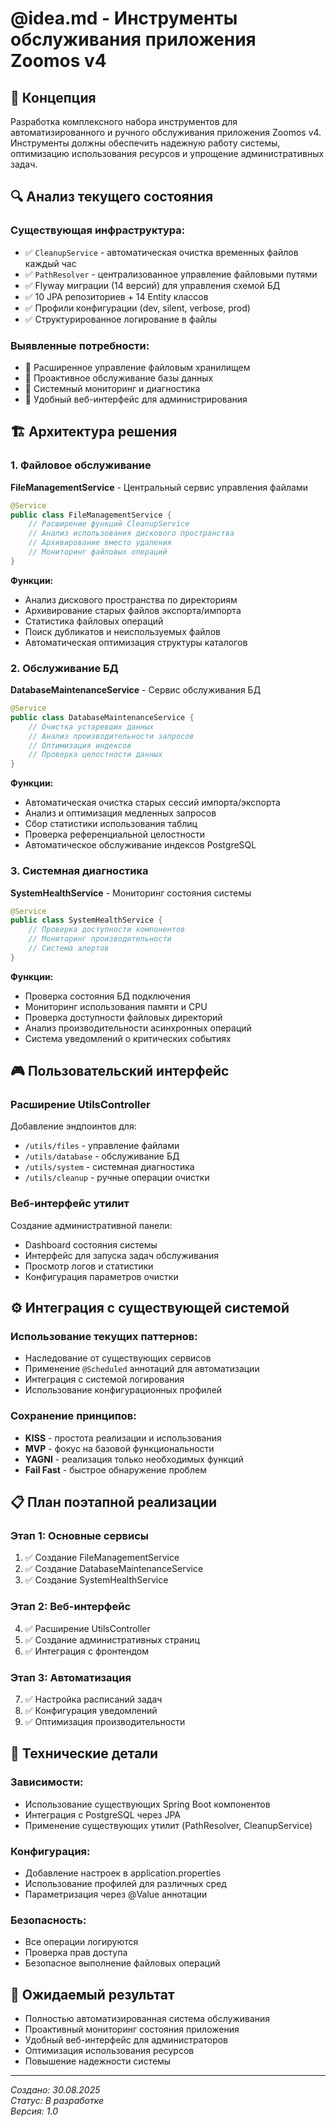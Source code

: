 # @idea.md - Инструменты обслуживания приложения Zoomos v4

## 🎯 Концепция

Разработка комплексного набора инструментов для автоматизированного и ручного обслуживания приложения Zoomos v4. Инструменты должны обеспечить надежную работу системы, оптимизацию использования ресурсов и упрощение административных задач.

## 🔍 Анализ текущего состояния

### Существующая инфраструктура:
- ✅ `CleanupService` - автоматическая очистка временных файлов каждый час
- ✅ `PathResolver` - централизованное управление файловыми путями  
- ✅ Flyway миграции (14 версий) для управления схемой БД
- ✅ 10 JPA репозиториев + 14 Entity классов
- ✅ Профили конфигурации (dev, silent, verbose, prod)
- ✅ Структурированное логирование в файлы

### Выявленные потребности:
- 🔄 Расширенное управление файловым хранилищем
- 🔄 Проактивное обслуживание базы данных
- 🔄 Системный мониторинг и диагностика
- 🔄 Удобный веб-интерфейс для администрирования

## 🏗️ Архитектура решения

### 1. Файловое обслуживание

**FileManagementService** - Центральный сервис управления файлами
```java
@Service
public class FileManagementService {
    // Расширение функций CleanupService
    // Анализ использования дискового пространства
    // Архивирование вместо удаления
    // Мониторинг файловых операций
}
```

**Функции:**
- Анализ дискового пространства по директориям
- Архивирование старых файлов экспорта/импорта
- Статистика файловых операций
- Поиск дубликатов и неиспользуемых файлов
- Автоматическая оптимизация структуры каталогов

### 2. Обслуживание БД

**DatabaseMaintenanceService** - Сервис обслуживания БД
```java  
@Service
public class DatabaseMaintenanceService {
    // Очистка устаревших данных
    // Анализ производительности запросов
    // Оптимизация индексов
    // Проверка целостности данных
}
```

**Функции:**
- Автоматическая очистка старых сессий импорта/экспорта
- Анализ и оптимизация медленных запросов
- Сбор статистики использования таблиц
- Проверка референциальной целостности
- Автоматическое обслуживание индексов PostgreSQL

### 3. Системная диагностика

**SystemHealthService** - Мониторинг состояния системы
```java
@Service  
public class SystemHealthService {
    // Проверка доступности компонентов
    // Мониторинг производительности
    // Система алертов
}
```

**Функции:**
- Проверка состояния БД подключения
- Мониторинг использования памяти и CPU
- Проверка доступности файловых директорий
- Анализ производительности асинхронных операций
- Система уведомлений о критических событиях

## 🎮 Пользовательский интерфейс

### Расширение UtilsController

Добавление эндпоинтов для:
- `/utils/files` - управление файлами
- `/utils/database` - обслуживание БД  
- `/utils/system` - системная диагностика
- `/utils/cleanup` - ручные операции очистки

### Веб-интерфейс утилит

Создание административной панели:
- Dashboard состояния системы
- Интерфейс для запуска задач обслуживания
- Просмотр логов и статистики
- Конфигурация параметров очистки

## ⚙️ Интеграция с существующей системой

### Использование текущих паттернов:
- Наследование от существующих сервисов
- Применение `@Scheduled` аннотаций для автоматизации
- Интеграция с системой логирования
- Использование конфигурационных профилей

### Сохранение принципов:
- **KISS** - простота реализации и использования
- **MVP** - фокус на базовой функциональности  
- **YAGNI** - реализация только необходимых функций
- **Fail Fast** - быстрое обнаружение проблем

## 📋 План поэтапной реализации

### Этап 1: Основные сервисы
1. ✅ Создание FileManagementService
2. ✅ Создание DatabaseMaintenanceService  
3. ✅ Создание SystemHealthService

### Этап 2: Веб-интерфейс
4. ✅ Расширение UtilsController
5. ✅ Создание административных страниц
6. ✅ Интеграция с фронтендом

### Этап 3: Автоматизация
7. ✅ Настройка расписаний задач
8. ✅ Конфигурация уведомлений
9. ✅ Оптимизация производительности

## 🔧 Технические детали

### Зависимости:
- Использование существующих Spring Boot компонентов
- Интеграция с PostgreSQL через JPA
- Применение существующих утилит (PathResolver, CleanupService)

### Конфигурация:
- Добавление настроек в application.properties
- Использование профилей для различных сред
- Параметризация через @Value аннотации

### Безопасность:
- Все операции логируются
- Проверка прав доступа
- Безопасное выполнение файловых операций

## 🎁 Ожидаемый результат

- Полностью автоматизированная система обслуживания
- Проактивный мониторинг состояния приложения
- Удобный веб-интерфейс для администраторов
- Оптимизация использования ресурсов
- Повышение надежности системы

---
*Создано: 30.08.2025*  
*Статус: В разработке*  
*Версия: 1.0*